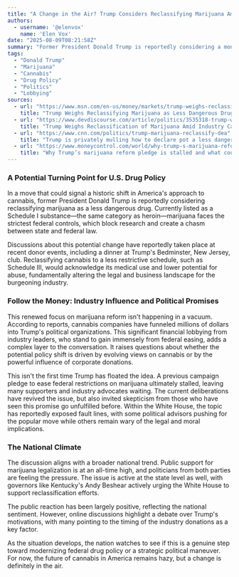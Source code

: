 ```yaml
---
title: "A Change in the Air? Trump Considers Reclassifying Marijuana Amid Industry Push"
authors:
  - username: '@elenvox'
    name: 'Elen Vox'
date: "2025-08-09T08:21:58Z"
summary: "Former President Donald Trump is reportedly considering a monumental shift in federal drug policy by reclassifying marijuana to a less dangerous category. The move follows millions in donations from the cannabis industry and revives a stalled campaign promise, sparking debate over the motivations behind the potential change."
tags:
  - "Donald Trump"
  - "Marijuana"
  - "Cannabis"
  - "Drug Policy"
  - "Politics"
  - "Lobbying"
sources:
  - url: "https://www.msn.com/en-us/money/markets/trump-weighs-reclassifying-marijuana-as-less-dangerous-drug/ar-AA1KbMHy"
    title: "Trump Weighs Reclassifying Marijuana as Less Dangerous Drug"
  - url: "https://www.devdiscourse.com/article/politics/3535318-trump-weighs-reclassification-of-marijuana-amid-industry-calls"
    title: "Trump Weighs Reclassification of Marijuana Amid Industry Calls"
  - url: "https://www.cnn.com/politics/trump-marijuana-reclassify-dea"
    title: "Trump is privately mulling how to declare pot a less dangerous drug"
  - url: "https://www.moneycontrol.com/world/why-trump-s-marijuana-reform-pledge-is-stalled-and-what-could-happen-next-article-13428073.html"
    title: "Why Trump’s marijuana reform pledge is stalled and what could happen next"
---
```


### A Potential Turning Point for U.S. Drug Policy

In a move that could signal a historic shift in America's approach to cannabis, former President Donald Trump is reportedly considering reclassifying marijuana as a less dangerous drug. Currently listed as a Schedule I substance—the same category as heroin—marijuana faces the strictest federal controls, which block research and create a chasm between state and federal law. 

Discussions about this potential change have reportedly taken place at recent donor events, including a dinner at Trump's Bedminster, New Jersey, club. Reclassifying cannabis to a less restrictive schedule, such as Schedule III, would acknowledge its medical use and lower potential for abuse, fundamentally altering the legal and business landscape for the burgeoning industry.

### Follow the Money: Industry Influence and Political Promises

This renewed focus on marijuana reform isn't happening in a vacuum. According to reports, cannabis companies have funneled millions of dollars into Trump's political organizations. This significant financial lobbying from industry leaders, who stand to gain immensely from federal easing, adds a complex layer to the conversation. It raises questions about whether the potential policy shift is driven by evolving views on cannabis or by the powerful influence of corporate donations.

This isn't the first time Trump has floated the idea. A previous campaign pledge to ease federal restrictions on marijuana ultimately stalled, leaving many supporters and industry advocates waiting. The current deliberations have revived the issue, but also invited skepticism from those who have seen this promise go unfulfilled before. Within the White House, the topic has reportedly exposed fault lines, with some political advisors pushing for the popular move while others remain wary of the legal and moral implications.

### The National Climate

The discussion aligns with a broader national trend. Public support for marijuana legalization is at an all-time high, and politicians from both parties are feeling the pressure. The issue is active at the state level as well, with governors like Kentucky's Andy Beshear actively urging the White House to support reclassification efforts.

The public reaction has been largely positive, reflecting the national sentiment. However, online discussions highlight a debate over Trump's motivations, with many pointing to the timing of the industry donations as a key factor.

As the situation develops, the nation watches to see if this is a genuine step toward modernizing federal drug policy or a strategic political maneuver. For now, the future of cannabis in America remains hazy, but a change is definitely in the air.
